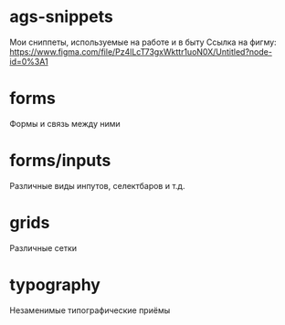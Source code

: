 # ags-snippets
Мои сниппеты, используемые на работе и в быту
Ссылка на фигму: https://www.figma.com/file/Pz4lLcT73gxWkttr1uoN0X/Untitled?node-id=0%3A1

# forms
Формы и связь между ними

# forms/inputs
Различные виды инпутов, селектбаров и т.д.

# grids
Различные сетки

# typography
Незаменимые типографические приёмы
